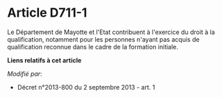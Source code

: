# Article D711-1

Le Département de Mayotte et l'Etat contribuent à l'exercice du droit à la qualification, notamment pour les personnes
n'ayant pas acquis de qualification reconnue dans le cadre de la formation initiale.

**Liens relatifs à cet article**

_Modifié par_:

  - Décret n°2013-800 du 2 septembre 2013 - art. 1
